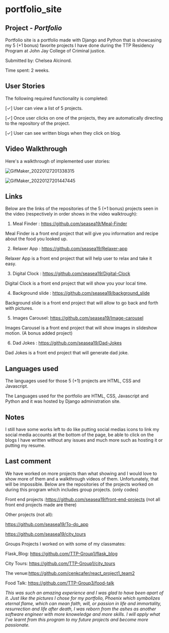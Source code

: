 # portfolio_site

## Project  - *Portfolio*

Portfolio site is a portfolio made with Django and Python that is showcasing my 5 (+1 bonus) favorite projects I have done during the TTP Residency Program at John Jay College of Criminal justice.

Submitted by: Chelsea Alcinord.

Time spent: 2 weeks.

## User Stories
The following required functionality is completed:

[✓] User can view a list of 5 projects.

[✓] Once user clicks on one of the projects, they are automatically directing to the repository of the project. 

[✓] User can see written blogs when they click on blog.

## Video Walkthrough
Here's a walkthrough of implemented user stories:

![GifMaker_20220127201338315](https://user-images.githubusercontent.com/59550990/151469810-f48510fc-0c6a-4454-802f-e8b0518ef07f.gif)

![GifMaker_20220127201447445](https://user-images.githubusercontent.com/59550990/151469843-42b203c3-b793-4f3a-b4cb-061c43186353.gif)


## Links 

Below are the links of the repositories of the 5 (+1 bonus) projects seen in the video (respectively in order shows in the video walktrough):

1. Meal Finder : https://github.com/seasea19/Meal-Finder


Meal Finder is a front end project that will give you information and recipe about the food you looked up.


2. Relaxer App : https://github.com/seasea19/Relaxer-app


Relaxer App is a front end project that will help user to relax and take it easy.


3. Digital Clock : https://github.com/seasea19/Digital-Clock


Digital Clock is a front end project that will show you your local time.


4. Background slide : https://github.com/seasea19/background_slide


Background slide is  a front end project that will allow to go back and forth with pictures.


5. Images Carousel: https://github.com/seasea19/Image-carousel


Images Carousel is a front end project that will show images in slideshow motion. (A bonus added project)


6. Dad Jokes : https://github.com/seasea19/Dad-Jokes


Dad Jokes is a front end project that will generate dad joke.

## Languages used
The languages used for those 5 (+1) projects are HTML, CSS and Javascript.


The Languages used for the portfolio are HTML, CSS, Javascript and Python and it was hosted by Django administration site.

## Notes
I still have some works left to do like putting social medias icons to link my social media accounts at the bottom of the page, be able to click on the blogs I have written without any issues and much more such as hosting it or putting my resume.

## Last comment
 We have worked on more projects than what showing and I would love to show more of them and a walkthrough videos of them. Unfortunately, that will be impossible. Below are the repositories of the projects worked on during this program which includes group projects. (only codes)
 
 
 Front end projects :https://github.com/seasea19/front-end-projects (not all front end projects made are there)
 
 
 Other projects (not all):
 
 https://github.com/seasea19/To-do_app
 
 https://github.com/seasea19/city_tours
 
 Groups Projects I worked on with some of my classmates: 
 
 Flask_Blog: https://github.com/TTP-Group1/flask_blog
 
 City Tours: https://github.com/TTP-Group1/city_tours
 
 The venue:https://github.com/cenkcafer/react_project1_team2
 
 Food Talk: https://github.com/TTP-Group3/food-talk
 

*This was such an amazing experience and I was glad to have been apart of it. Just like the pictures I chose for my portfolio, Phoenix which  symbolizes eternal flame, which can mean faith, will, or passion in life and immortality, resurrection and life after death, I was reborn from the ashes as another software engineer with more knoweledge and more skills. I will apply what I've learnt from this program to my future projects and become more passionate.*
 
 

